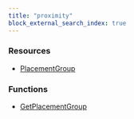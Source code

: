 ```yaml
---
title: "proximity"
block_external_search_index: true
---
```


<!-- WARNING: this file was generated by Pulumi Docs Generator. -->
<!-- Do not edit by hand unless you're certain you know what you are doing! -->

<style>
  table td p { margin-top: 0; margin-bottom: 0; }
</style>

<h3>Resources</h3>
<ul class="api">
    <li><a href="placementgroup"><span class="symbol resource"></span>PlacementGroup</a></li>
</ul>

<h3>Functions</h3>
<ul class="api">
    <li><a href="getplacementgroup"><span class="symbol datasource"></span>GetPlacementGroup</a></li>
</ul>

